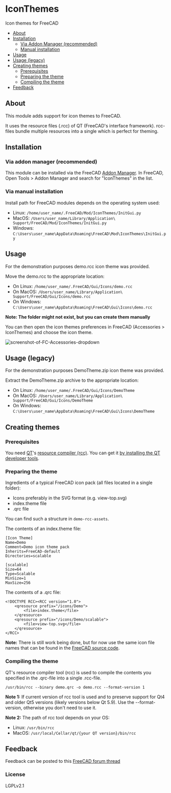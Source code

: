 # IconThemes
Icon themes for FreeCAD

<!-- START doctoc generated TOC please keep comment here to allow auto update -->
<!-- DON'T EDIT THIS SECTION, INSTEAD RE-RUN doctoc TO UPDATE -->

- [About](#about)
- [Installation](#installation)
  - [Via Addon Manager (recommended)](#via-addon-manager-recommended)
  - [Manual installation](#manual-installation)
- [Usage](#usage)
- [Usage (legacy)](#usage-legacy)
- [Creating themes](#creating-themes)
  - [Prerequisites](#prerequisites)
  - [Preparing the theme](#preparing-the-theme)
  - [Compiling the theme](#compiling-the-theme)
- [Feedback](#feedback)

<!-- END doctoc generated TOC please keep comment here to allow auto update -->

## About
This module adds support for icon themes to FreeCAD.

It uses the resource files (.rcc) of QT (FreeCAD's interface framework). rcc-files bundle multiple resources into a single which is perfect for theming.

## Installation
### Via addon manager (recommended)
This module can be installed via the FreeCAD [Addon Manager](https://github.com/FreeCAD/FreeCAD-addons#1-builtin-addon-manager). In FreeCAD, Open Tools > Addon Manager and search for "IconThemes" in the list.

### Via manual installation

Install path for FreeCAD modules depends on the operating system used:

- Linux: `/home/user_name/.FreeCAD/Mod/IconThemes/InitGui.py`
- MacOS: `/Users/user_name/Library/Application\ Support/FreeCAD/Mod/IconThemes/InitGui.py`
- Windows: `C:\Users\user_name\AppData\Roaming\FreeCAD\Mod\IconThemes\InitGui.py`

## Usage
For the demonstration purposes demo.rcc icon theme was provided. 

Move the demo.rcc to the appropriate location:

- On Linux: `/home/user_name/.FreeCAD/Gui/Icons/demo.rcc`
- On MacOS: `/Users/user_name/Library/Application\ Support/FreeCAD/Gui/Icons/demo.rcc`
- On Windows: `C:\Users\user_name\AppData\Roaming\FreeCAD\Gui\Icons\demo.rcc`

**Note: The folder might not exist, but you can create them manually**

You can then open the icon themes preferences in FreeCAD (Accessories > IconThemes) and choose the icon theme.

![screenshot-of-FC-Accessories-dropdown](https://user-images.githubusercontent.com/4140247/64272349-2b549a00-cf0d-11e9-90c9-84e3f8191b2d.png)

## Usage (legacy)
For the demonstration purposes DemoTheme.zip icon theme was provided. 

Extract the DemoTheme.zip archive to the appropriate location:

- On Linux: `/home/user_name/.FreeCAD/Gui/Icons/DemoTheme`
- On MacOS: `/Users/user_name/Library/Application\ Support/FreeCAD/Gui/Icons/DemoTheme`
- On Windows: `C:\Users\user_name\AppData\Roaming\FreeCAD\Gui\Icons\DemoTheme`

## Creating themes
### Prerequisites
You need [QT](https://www.qt.io/)'s [resource compiler (rcc)](https://doc.qt.io/qt-5/rcc.html). You can get it [by installing the QT developer tools](https://www.qt.io/product/development-tools).

### Preparing the theme
Ingredients of a typical FreeCAD icon pack (all files located in a single folder):

- Icons preferably in the SVG format (e.g. view-top.svg)
- index.theme file
- .qrc file

You can find such a structure in `demo-rcc-assets`.

The contents of an index.theme file:

```
[Icon Theme]
Name=Demo
Comment=Demo icon theme pack
Inherits=FreeCAD-default
Directories=scalable

[scalable]
Size=64
Type=Scalable
MinSize=1
MaxSize=256
```

The contents of a .qrc file:

```
<!DOCTYPE RCC><RCC version="1.0">
    <qresource prefix="/icons/Demo">
        <file>index.theme</file>
    </qresource>
    <qresource prefix="/icons/Demo/scalable">
        <file>view-top.svg</file>
    </qresource>
</RCC>
```

**Note:** There is still work being done, but for now use the same icon file names that can be found in the [FreeCAD source code](https://github.com/FreeCAD/FreeCAD).

### Compiling the theme
QT's resource compiler tool (rcc) is used to compile the contents you specified in the .qrc-file into a single .rcc-file.

```
/usr/bin/rcc --binary demo.qrc -o demo.rcc --format-version 1
```

**Note 1:** If current version of rcc tool is used and to preserve support for Qt4 and older Qt5 versions (likely versions below Qt 5.9). Use the --format-version, otherwise you don't need to use it.

**Note 2:** The path of rcc tool depends on your OS:

- Linux: `/usr/bin/rcc`
- MacOS: `/usr/local/Cellar/qt/{your QT version}/bin/rcc`

## Feedback
Feedback can be posted to this [FreeCAD forum thread](https://forum.freecadweb.org/viewtopic.php?f=22&t=17901)

### License
LGPLv2.1
